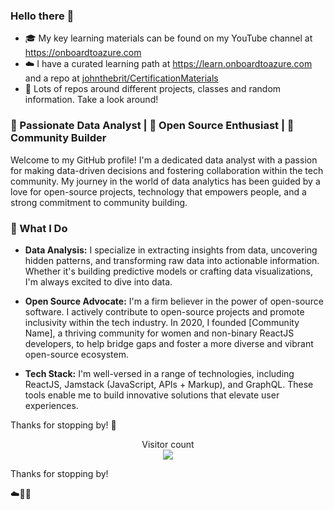### Hello there 👋

- 🎓 My key learning materials can be found on my YouTube channel at https://onboardtoazure.com
- ☁️ I have a curated learning path at https://learn.onboardtoazure.com and a repo at [johnthebrit/CertificationMaterials](https://github.com/johnthebrit/CertificationMaterials)
- 🔎 Lots of repos around different projects, classes and random information. Take a look around!

### 🌟 Passionate Data Analyst | 🌱 Open Source Enthusiast | 🚀 Community Builder

Welcome to my GitHub profile! I'm a dedicated data analyst with a passion for making data-driven decisions and fostering collaboration within the tech community. My journey in the world of data analytics has been guided by a love for open-source projects, technology that empowers people, and a strong commitment to community building.

### 💼 What I Do

- **Data Analysis:** I specialize in extracting insights from data, uncovering hidden patterns, and transforming raw data into actionable information. Whether it's building predictive models or crafting data visualizations, I'm always excited to dive into data.

- **Open Source Advocate:** I'm a firm believer in the power of open-source software. I actively contribute to open-source projects and promote inclusivity within the tech industry. In 2020, I founded [Community Name], a thriving community for women and non-binary ReactJS developers, to help bridge gaps and foster a more diverse and vibrant open-source ecosystem.

- **Tech Stack:** I'm well-versed in a range of technologies, including ReactJS, Jamstack (JavaScript, APIs + Markup), and GraphQL. These tools enable me to build innovative solutions that elevate user experiences.


Thanks for stopping by! 🚀


<p align="center"> 
  Visitor count<br>
  <img src="https://profile-counter.glitch.me/sans-kans/count.svg" />
</p>

Thanks for stopping by!

☁️🤙💪



<!--
**sans-kans/sans-kans** is a ✨ _special_ ✨ repository because its `README.md` (this file) appears on your GitHub profile.

Here are some ideas to get you started:

- 🔭 I’m currently working on ...
- 🌱 I’m currently learning ...
- 👯 I’m looking to collaborate on ...
- 🤔 I’m looking for help with ...
- 💬 Ask me about ...
- 📫 How to reach me: ...
- 😄 Pronouns: ...
- ⚡ Fun fact: ...
-->
